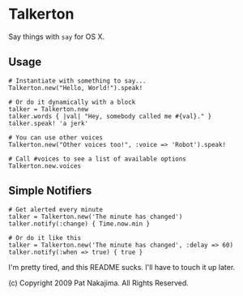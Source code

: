# Talkerton

Say things with `say` for OS X.

## Usage

    # Instantiate with something to say...
    Talkerton.new("Hello, World!").speak!
    
    # Or do it dynamically with a block
    talker = Talkerton.new
    talker.words { |val| "Hey, somebody called me #{val}." }
    talker.speak! 'a jerk'
    
    # You can use other voices
    Talkerton.new("Other voices too!", :voice => 'Robot').speak!
    
    # Call #voices to see a list of available options
    Talkerton.new.voices
    
## Simple Notifiers

    # Get alerted every minute
    talker = Talkerton.new('The minute has changed')
    talker.notify(:change) { Time.now.min }
    
    # Or do it like this
    talker = Talkerton.new('The minute has changed', :delay => 60)
    talker.notify(:when => true) { true }

I'm pretty tired, and this README sucks. I'll have to touch it up later.

(c) Copyright 2009 Pat Nakajima. All Rights Reserved. 
    